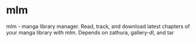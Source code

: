 # mlm 
mlm - manga library manager. Read, track, and download latest chapters of your
manga library with mlm. Depends on zathura, gallery-dl, and tar
